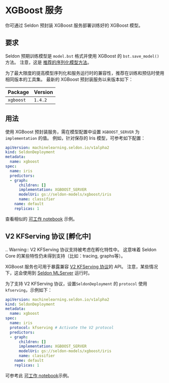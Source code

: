 # XGBoost 服务

你可通过 Seldon 预封装 XGBoost 服务部署训练好的 XGBoost 模型。

## 要求

Seldon 预期训练模型是 `model.bst` 格式并使用 XGBoost 的
`bst.save_model()` 方法。
注意，这是 [推荐的序列化模型方法](https://xgboost.readthedocs.io/en/latest/tutorials/saving_model.html)。

为了最大限度的提高模型序列化和服务运行时的兼容性，推荐在训练和预估时使用相同版本的工具集。
最新的 XGBoost 预封装服务以来版本如下：

| Package | Version |
| ------ | ----- |
| `xgboost` | `1.4.2` |

## 用法

使用 XGBoost 预封装服务，需在模型配置中设置 `XGBOOST_SERVER` 为 `implementation` 的值。
例如，针对保存的 Iris 模型，可参考如下配置：

```yaml
apiVersion: machinelearning.seldon.io/v1alpha2
kind: SeldonDeployment
metadata:
  name: xgboost
spec:
  name: iris
  predictors:
  - graph:
      children: []
      implementation: XGBOOST_SERVER
      modelUri: gs://seldon-models/xgboost/iris
      name: classifier
    name: default
    replicas: 1
```

查看相似的 [可工作 notebook](../examples/server_examples.html) 示例。

## V2 KFServing 协议 [孵化中]

.. Warning:: 
  V2 KFServing 协议支持被考虑在孵化特性中。
  这意味着 Seldon Core 的某些特性仍未得到支持（比如：tracing, graphs等）。



XGBoost 服务也可用于暴露兼容 [V2
KFServing 协议](../graph/protocols.md#v2-kfserving-protocol)的 API。
注意，某些情况下，这会使用到 [Seldon
MLServer](https://github.com/SeldonIO/MLServer) 运行时。

为了支持 V2 KFServing 协议，设置`SeldonDeployment` 的 `protocol` 使用 `kfserving`，示例如下：

```yaml
apiVersion: machinelearning.seldon.io/v1alpha2
kind: SeldonDeployment
metadata:
  name: xgboost
spec:
  name: iris
  protocol: kfserving # Activate the V2 protocol
  predictors:
  - graph:
      children: []
      implementation: XGBOOST_SERVER
      modelUri: gs://seldon-models/xgboost/iris
      name: classifier
    name: default
    replicas: 1
```

可参考此 [可工作 notebook](../examples/server_examples.html)示例。
